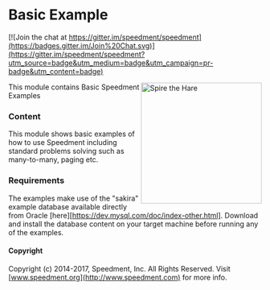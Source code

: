 Basic Example
=============

[![Join the chat at https://gitter.im/speedment/speedment](https://badges.gitter.im/Join%20Chat.svg)](https://gitter.im/speedment/speedment?utm_source=badge&utm_medium=badge&utm_campaign=pr-badge&utm_content=badge)

<img src="https://raw.githubusercontent.com/speedment/speedment-resources/master/src/main/resources/wiki/frontpage/Forest.png" alt="Spire the Hare" title="Spire" align="right" width="240px" />

This module contains Basic Speedment Examples

### Content
This module shows basic examples of how to use Speedment including standard problems solving such as many-to-many, paging etc.


### Requirements
The examples make use of the "sakira" example database available directly from Oracle [here][https://dev.mysql.com/doc/index-other.html]. 
Download and install the database content on your target machine before running any of the examples.


#### Copyright

Copyright (c) 2014-2017, Speedment, Inc. All Rights Reserved.
Visit [www.speedment.org](http://www.speedment.com) for more info.

